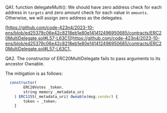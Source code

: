 QA1. function delegateMulti(): We should have zero address check for each address in ``targets`` and zero amount check for each value in ``amounts``. Otherwise, we will assign zero address as the delegates. 

[https://github.com/code-423n4/2023-10-ens/blob/ed25379c06e42c8218eb1e80e141412496950685/contracts/ERC20MultiDelegate.sol#L57-L63C1])https://github.com/code-423n4/2023-10-ens/blob/ed25379c06e42c8218eb1e80e141412496950685/contracts/ERC20MultiDelegate.sol#L57-L63C1_

QA2. The constructor of ERC20MultiDelegate fails to pass arguments to its ancestor Ownable. 

The mitigation is as follows:

```javascript
  constructor(
        ERC20Votes _token,
        string memory _metadata_uri
    ) ERC1155(_metadata_uri) Ownable(msg.sender) {
        token = _token;
    }
```